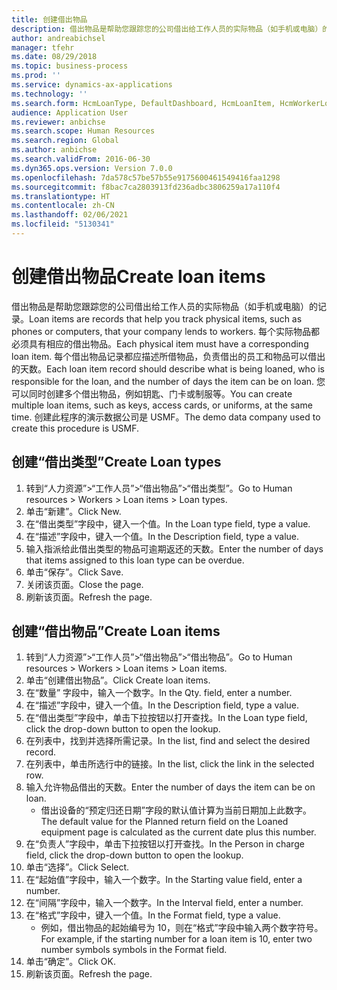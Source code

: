 ```yaml
---
title: 创建借出物品
description: 借出物品是帮助您跟踪您的公司借出给工作人员的实际物品（如手机或电脑）的记录。
author: andreabichsel
manager: tfehr
ms.date: 08/29/2018
ms.topic: business-process
ms.prod: ''
ms.service: dynamics-ax-applications
ms.technology: ''
ms.search.form: HcmLoanType, DefaultDashboard, HcmLoanItem, HcmWorkerLookUp, HcmPersonnelManagementWorkspace
audience: Application User
ms.reviewer: anbichse
ms.search.scope: Human Resources
ms.search.region: Global
ms.author: anbichse
ms.search.validFrom: 2016-06-30
ms.dyn365.ops.version: Version 7.0.0
ms.openlocfilehash: 7da578c57be57b55e9175600461549416faa1298
ms.sourcegitcommit: f8bac7ca2803913fd236adbc3806259a17a110f4
ms.translationtype: HT
ms.contentlocale: zh-CN
ms.lasthandoff: 02/06/2021
ms.locfileid: "5130341"
---
```

# <a name="create-loan-items"></a><span data-ttu-id="461ca-103">创建借出物品</span><span class="sxs-lookup"><span data-stu-id="461ca-103">Create loan items</span></span>



<span data-ttu-id="461ca-104">借出物品是帮助您跟踪您的公司借出给工作人员的实际物品（如手机或电脑）的记录。</span><span class="sxs-lookup"><span data-stu-id="461ca-104">Loan items are records that help you track physical items, such as phones or computers, that your company lends to workers.</span></span> <span data-ttu-id="461ca-105">每个实际物品都必须具有相应的借出物品。</span><span class="sxs-lookup"><span data-stu-id="461ca-105">Each physical item must have a corresponding loan item.</span></span> <span data-ttu-id="461ca-106">每个借出物品记录都应描述所借物品，负责借出的员工和物品可以借出的天数。</span><span class="sxs-lookup"><span data-stu-id="461ca-106">Each loan item record should describe what is being loaned, who is responsible for the loan, and the number of days the item can be on loan.</span></span> <span data-ttu-id="461ca-107">您可以同时创建多个借出物品，例如钥匙、门卡或制服等。</span><span class="sxs-lookup"><span data-stu-id="461ca-107">You can create multiple loan items, such as keys, access cards, or uniforms, at the same time.</span></span> <span data-ttu-id="461ca-108">创建此程序的演示数据公司是 USMF。</span><span class="sxs-lookup"><span data-stu-id="461ca-108">The demo data company used to create this procedure is USMF.</span></span>


## <a name="create-loan-types"></a><span data-ttu-id="461ca-109">创建“借出类型”</span><span class="sxs-lookup"><span data-stu-id="461ca-109">Create Loan types</span></span>
1. <span data-ttu-id="461ca-110">转到“人力资源”>“工作人员”>“借出物品”>“借出类型”。</span><span class="sxs-lookup"><span data-stu-id="461ca-110">Go to Human resources > Workers > Loan items > Loan types.</span></span>
2. <span data-ttu-id="461ca-111">单击“新建”。</span><span class="sxs-lookup"><span data-stu-id="461ca-111">Click New.</span></span>
3. <span data-ttu-id="461ca-112">在“借出类型”字段中，键入一个值。</span><span class="sxs-lookup"><span data-stu-id="461ca-112">In the Loan type field, type a value.</span></span>
4. <span data-ttu-id="461ca-113">在“描述”字段中，键入一个值。</span><span class="sxs-lookup"><span data-stu-id="461ca-113">In the Description field, type a value.</span></span>
5. <span data-ttu-id="461ca-114">输入指派给此借出类型的物品可逾期返还的天数。</span><span class="sxs-lookup"><span data-stu-id="461ca-114">Enter the number of days that items assigned to this loan type can be overdue.</span></span> 
6. <span data-ttu-id="461ca-115">单击“保存”。</span><span class="sxs-lookup"><span data-stu-id="461ca-115">Click Save.</span></span>
7. <span data-ttu-id="461ca-116">关闭该页面。</span><span class="sxs-lookup"><span data-stu-id="461ca-116">Close the page.</span></span>
8. <span data-ttu-id="461ca-117">刷新该页面。</span><span class="sxs-lookup"><span data-stu-id="461ca-117">Refresh the page.</span></span>

## <a name="create-loan-items"></a><span data-ttu-id="461ca-118">创建“借出物品”</span><span class="sxs-lookup"><span data-stu-id="461ca-118">Create Loan items</span></span>
1. <span data-ttu-id="461ca-119">转到“人力资源”>“工作人员”>“借出物品”>“借出物品”。</span><span class="sxs-lookup"><span data-stu-id="461ca-119">Go to Human resources > Workers > Loan items > Loan items.</span></span>
2. <span data-ttu-id="461ca-120">单击“创建借出物品”。</span><span class="sxs-lookup"><span data-stu-id="461ca-120">Click Create loan items.</span></span>
3. <span data-ttu-id="461ca-121">在“数量” 字段中，输入一个数字。</span><span class="sxs-lookup"><span data-stu-id="461ca-121">In the Qty. field, enter a number.</span></span>
4. <span data-ttu-id="461ca-122">在“描述”字段中，键入一个值。</span><span class="sxs-lookup"><span data-stu-id="461ca-122">In the Description field, type a value.</span></span>
5. <span data-ttu-id="461ca-123">在“借出类型”字段中，单击下拉按钮以打开查找。</span><span class="sxs-lookup"><span data-stu-id="461ca-123">In the Loan type field, click the drop-down button to open the lookup.</span></span>
6. <span data-ttu-id="461ca-124">在列表中，找到并选择所需记录。</span><span class="sxs-lookup"><span data-stu-id="461ca-124">In the list, find and select the desired record.</span></span>
7. <span data-ttu-id="461ca-125">在列表中，单击所选行中的链接。</span><span class="sxs-lookup"><span data-stu-id="461ca-125">In the list, click the link in the selected row.</span></span>
8. <span data-ttu-id="461ca-126">输入允许物品借出的天数。</span><span class="sxs-lookup"><span data-stu-id="461ca-126">Enter the number of days the item can be on loan.</span></span>
    * <span data-ttu-id="461ca-127">借出设备的“预定归还日期”字段的默认值计算为当前日期加上此数字。</span><span class="sxs-lookup"><span data-stu-id="461ca-127">The default value for the Planned return field on the Loaned equipment page is calculated as the current date plus this number.</span></span>  
9. <span data-ttu-id="461ca-128">在“负责人”字段中，单击下拉按钮以打开查找。</span><span class="sxs-lookup"><span data-stu-id="461ca-128">In the Person in charge field, click the drop-down button to open the lookup.</span></span>
10. <span data-ttu-id="461ca-129">单击“选择”。</span><span class="sxs-lookup"><span data-stu-id="461ca-129">Click Select.</span></span>
11. <span data-ttu-id="461ca-130">在“起始值”字段中，输入一个数字。</span><span class="sxs-lookup"><span data-stu-id="461ca-130">In the Starting value field, enter a number.</span></span>
12. <span data-ttu-id="461ca-131">在“间隔”字段中，输入一个数字。</span><span class="sxs-lookup"><span data-stu-id="461ca-131">In the Interval field, enter a number.</span></span>
13. <span data-ttu-id="461ca-132">在“格式”字段中，键入一个值。</span><span class="sxs-lookup"><span data-stu-id="461ca-132">In the Format field, type a value.</span></span>
    * <span data-ttu-id="461ca-133">例如，借出物品的起始编号为 10，则在“格式”字段中输入两个数字符号。</span><span class="sxs-lookup"><span data-stu-id="461ca-133">For example, if the starting number for a loan item is 10, enter two number symbols symbols in the Format field.</span></span>  
14. <span data-ttu-id="461ca-134">单击“确定”。</span><span class="sxs-lookup"><span data-stu-id="461ca-134">Click OK.</span></span>
15. <span data-ttu-id="461ca-135">刷新该页面。</span><span class="sxs-lookup"><span data-stu-id="461ca-135">Refresh the page.</span></span>


